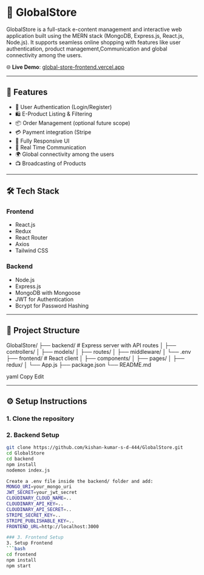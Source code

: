 # 🛒 GlobalStore

GlobalStore is a full-stack e-content management and interactive web application built using the MERN stack (MongoDB, Express.js, React.js, Node.js). It supports seamless online shopping with features like user authentication, product management,Communication and global connectivity among the users.  

🌐 **Live Demo**: [global-store-frontend.vercel.app](https://global-store-frontend.vercel.app)

---

## 📌 Features

- 🔐 User Authentication (Login/Register)
- 🛍️ E-Product Listing & Filtering
- 📦 Order Management (optional future scope)
- 💳 Payment integration (Stripe
- 📱 Fully Responsive UI
- 💬 Real Time Communication
- 🌍 Global connectivity among the users
- 📺 Broadcasting of Products

---

## 🛠 Tech Stack

### Frontend
- React.js
- Redux
- React Router
- Axios
- Tailwind CSS

### Backend
- Node.js
- Express.js
- MongoDB with Mongoose
- JWT for Authentication
- Bcrypt for Password Hashing

---

## 📁 Project Structure
GlobalStore/ ├── backend/ # Express server with API routes │ ├── controllers/ │ ├── models/ │ ├── routes/ │ ├── middleware/ │ └── .env ├── frontend/ # React client │ ├── components/ │ ├── pages/ │ ├── redux/ │ └── App.js ├── package.json └── README.md

yaml
Copy
Edit



---

## ⚙️ Setup Instructions

### 1. Clone the repository

### 2. Backend Setup
```bash
git clone https://github.com/kishan-kumar-s-d-444/GlobalStore.git
cd GlobalStore
cd backend
npm install
nodemon index.js

Create a .env file inside the backend/ folder and add:
MONGO_URI=your_mongo_uri
JWT_SECRET=your_jwt_secret
CLOUDINARY_CLOUD_NAME=..
CLOUDINARY_API_KEY=..
CLOUDINARY_API_SECRET=..
STRIPE_SECRET_KEY=..
STRIPE_PUBLISHABLE_KEY=..
FRONTEND_URL=http://localhost:3000

### 3. Frontend Setup
3. Setup Frontend
```bash
cd frontend
npm install
npm start
